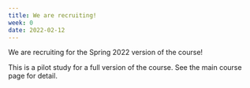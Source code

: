 ```yaml
---
title: We are recruiting!
week: 0
date: 2022-02-12
---
```


We are recruiting for the Spring 2022 version of the course!

This is a pilot study for a full version of the course.  See the main course
page for detail.
